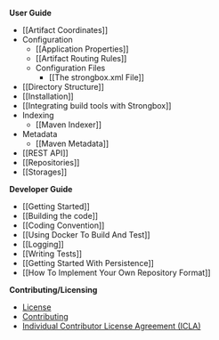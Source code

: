 **User Guide**
* [[Artifact Coordinates]]
* Configuration
  * [[Application Properties]]
  * [[Artifact Routing Rules]]
  * Configuration Files
    * [[The strongbox.xml File]]
* [[Directory Structure]]
* [[Installation]]
* [[Integrating build tools with Strongbox]]
* Indexing
  * [[Maven Indexer]]
* Metadata
  * [[Maven Metadata]]
* [[REST API]]
* [[Repositories]]
* [[Storages]]

**Developer Guide**
* [[Getting Started]]
* [[Building the code]]
* [[Coding Convention]]
* [[Using Docker To Build And Test]]
* [[Logging]]
* [[Writing Tests]]
* [[Getting Started With Persistence]]
* [[How To Implement Your Own Repository Format]]

**Contributing/Licensing**
* [License](https://github.com/strongbox/strongbox/blob/master/LICENSE)
* [Contributing](https://github.com/strongbox/strongbox/blob/master/CONTRIBUTING.md)
* [Individual Contributor License Agreement (ICLA)](https://github.com/strongbox/strongbox/blob/master/ICLA.md)

